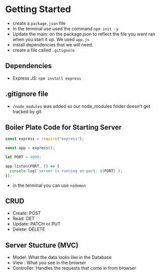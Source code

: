 # Getting Started

- create a `package.json` file
- In the terminal use used the command `npm init -y`
- Update the main: on the package.json to reflect the file you want ran when you start it up. We used `app.js`
- install dependencies that we will need.
- create a file called `.gitignore`

## Dependencies

- Express JS: `npm install express`

## .gitignore file

- `/node_modules` was added so our node_modules folder doesn't get tracked by git.

## Boiler Plate Code for Starting Server

```js
const express = require("express");

const app = express();

let PORT = 4000;

app.listen(PORT, () => {
  console.log(`server is running on port: ${PORT}`);
});
```

- in the terminal you can use `nodemon`

## CRUD

- Create: POST
- Read: GET
- Update: PATCH or PUT
- Delete: DELETE

## Server Stucture (MVC)

- Model: What the data looks like in the Database
- View : What you see in the browser
- Controller: Handles the requests that come in from browser
